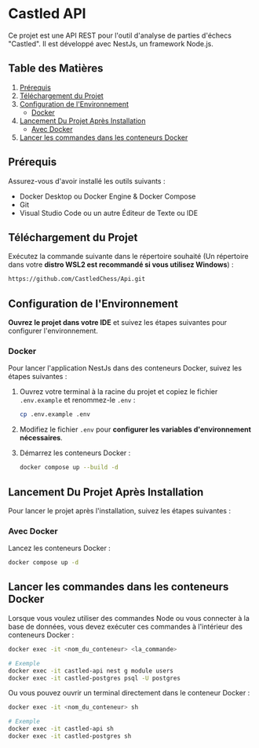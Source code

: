 # Castled API

Ce projet est une API REST pour l'outil d'analyse de parties d'échecs "Castled". Il est développé avec NestJs, un framework Node.js.

## Table des Matières
1. [Prérequis](#prérequis)
2. [Téléchargement du Projet](#téléchargement-du-projet)
3. [Configuration de l'Environnement](#configuration-de-lenvironnement)
   - [Docker](#docker)
4. [Lancement Du Projet Après Installation](#lancement-du-projet-après-installation)
   - [Avec Docker](#avec-docker)
5. [Lancer les commandes dans les conteneurs Docker](#lancer-les-commandes-dans-les-conteneurs-Docker)

## Prérequis
Assurez-vous d'avoir installé les outils suivants :
- Docker Desktop  ou Docker Engine & Docker Compose
- Git
- Visual Studio Code ou un autre Éditeur de Texte ou IDE

## Téléchargement du Projet
Exécutez la commande suivante dans le répertoire souhaité (Un répertoire dans votre **distro WSL2 est recommandé si vous utilisez Windows**) :

```sh
https://github.com/CastledChess/Api.git
```

## Configuration de l'Environnement
**Ouvrez le projet dans votre IDE** et suivez les étapes suivantes pour configurer l'environnement.

### Docker
Pour lancer l'application NestJs dans des conteneurs Docker, suivez les étapes suivantes :

1. Ouvrez votre terminal à la racine du projet et copiez le fichier `.env.example` et renommez-le `.env` :
    ```sh
    cp .env.example .env
    ```

2. Modifiez le fichier `.env` pour **configurer les variables d'environnement nécessaires**.

3. Démarrez les conteneurs Docker :
    ```sh
    docker compose up --build -d
    ```

## Lancement Du Projet Après Installation
Pour lancer le projet après l'installation, suivez les étapes suivantes :

### Avec Docker

Lancez les conteneurs Docker :
```sh
docker compose up -d
```

## Lancer les commandes dans les conteneurs Docker
Lorsque vous voulez utiliser des commandes Node ou vous connecter à la base de données, vous devez exécuter ces commandes à l'intérieur des conteneurs Docker :

```sh
docker exec -it <nom_du_conteneur> <la_commande>

# Exemple
docker exec -it castled-api nest g module users
docker exec -it castled-postgres psql -U postgres
```

Ou vous pouvez ouvrir un terminal directement dans le conteneur Docker :

```sh
docker exec -it <nom_du_conteneur> sh

# Exemple
docker exec -it castled-api sh
docker exec -it castled-postgres sh
```
